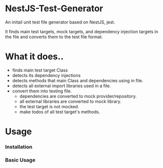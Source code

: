 # NestJS-Test-Generator

An initail unit test file generator based on NestJS, jest.

It finds main test targets, mock targets, and dependency injection targets in the file and converts them to the test file format.

# What it does..

- finds main test target Class
- detects its dependency injections
- detects methods that main Class and dependencies using in file.
- detects all external import libraries used in a file.
- convert them into testing file.
  - dependencies are converted to mock provider/repository.
  - all external libraries are converted to mock library.
  - the test target is not mocked.
  - make todos of all test target's methods.

# Usage

### Installation

### Basic Usage
